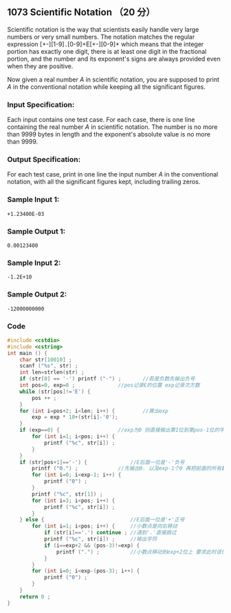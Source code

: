 ## 1073 Scientific Notation （20 分）

Scientific notation is the way that scientists easily handle very large numbers or very small numbers. The notation matches the regular expression [+-][1-9]`.`[0-9]+E[+-][0-9]+ which means that the integer portion has exactly one digit, there is at least one digit in the fractional portion, and the number and its exponent's signs are always provided even when they are positive.

Now given a real number *A* in scientific notation, you are supposed to print *A* in the conventional notation while keeping all the significant figures.

### Input Specification:

Each input contains one test case. For each case, there is one line containing the real number *A* in scientific notation. The number is no more than 9999 bytes in length and the exponent's absolute value is no more than 9999.

### Output Specification:

For each test case, print in one line the input number *A* in the conventional notation, with all the significant figures kept, including trailing zeros.

### Sample Input 1:

```in
+1.23400E-03
```

### Sample Output 1:

```out
0.00123400
```

### Sample Input 2:

```in
-1.2E+10
```

### Sample Output 2:

```out
-12000000000
```

### Code

```c++
#include <cstdio>
#include <cstring>
int main () {
	char str[10010] ;
	scanf ("%s", str) ;
	int len=strlen(str) ;
	if (str[0] == '-') printf ("-") ;		//若是负数先输出负号 
	int pos=0, exp=0 ;				//pos记录E的位置 exp记录次方数 
	while (str[pos]!='E') {
		pos ++ ;
	}
	for (int i=pos+2; i<len; i++) {			//算出exp 
		exp = exp * 10+(str[i]-'0');
	}
	if (exp==0) {					//exp为0 则直接输出第1位到第pos-1位的字符 
		for (int i=1; i<pos; i++) {
			printf ("%c", str[i]) ;
		}
	}
	if (str[pos+1]=='-') {				//E后面一位是'-'负号 
		printf ("0.") ;				//先输出0. 以及exp-1个0 再把前面的所有数字输出 
		for (int i=0; i<exp-1; i++) {
			printf ("0") ;
		}
		printf ("%c", str[1]) ;
		for (int i=3; i<pos; i++) {
			printf ("%c", str[i]) ;	
		}
	} else {							//E后面一位是'+'正号 
		for (int i=1; i<pos; i++) {		//小数点是向右移动 
			if (str[i]=='.') continue ; //遇到'.'直接跳过 
			printf ("%c", str[i]) ;		//输出字符 
			if (i==exp+2 && (pos-3)!=exp) {
				printf (".") ;			//小数点移动到exp+2位上 要求此时该位置不是最后一位 
			}
		}
		for (int i=0; i<exp-(pos-3); i++) {
			printf ("0") ;
		}
	}
	return 0 ;
}
```

